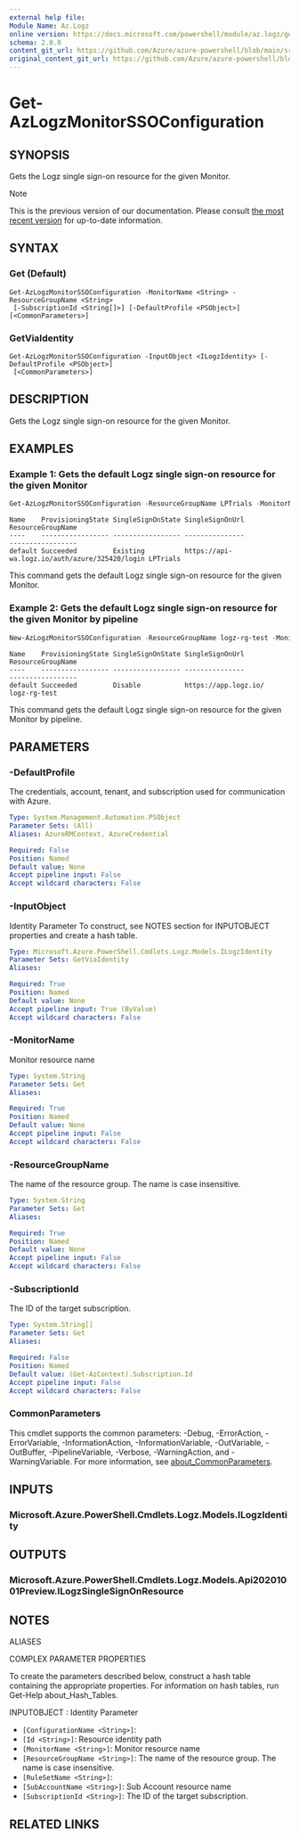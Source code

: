 ```yaml
---
external help file: 
Module Name: Az.Logz
online version: https://docs.microsoft.com/powershell/module/az.logz/get-azlogzmonitorssoconfiguration
schema: 2.0.0
content_git_url: https://github.com/Azure/azure-powershell/blob/main/src/Logz/help/Get-AzLogzMonitorSSOConfiguration.md
original_content_git_url: https://github.com/Azure/azure-powershell/blob/main/src/Logz/help/Get-AzLogzMonitorSSOConfiguration.md
---
```


# Get-AzLogzMonitorSSOConfiguration

## SYNOPSIS
Gets the Logz single sign-on resource for the given Monitor.

> [!NOTE]
>This is the previous version of our documentation. Please consult [the most recent version](/powershell/module/az.logz/get-azlogzmonitorssoconfiguration) for up-to-date information.

## SYNTAX

### Get (Default)
```
Get-AzLogzMonitorSSOConfiguration -MonitorName <String> -ResourceGroupName <String>
 [-SubscriptionId <String[]>] [-DefaultProfile <PSObject>] [<CommonParameters>]
```

### GetViaIdentity
```
Get-AzLogzMonitorSSOConfiguration -InputObject <ILogzIdentity> [-DefaultProfile <PSObject>]
 [<CommonParameters>]
```

## DESCRIPTION
Gets the Logz single sign-on resource for the given Monitor.

## EXAMPLES

### Example 1: Gets the default Logz single sign-on resource for the given Monitor
```powershell
Get-AzLogzMonitorSSOConfiguration -ResourceGroupName LPTrials -MonitorName lpatlogz
```

```output
Name    ProvisioningState SingleSignOnState SingleSignOnUrl                                ResourceGroupName
----    ----------------- ----------------- ---------------                                -----------------
default Succeeded         Existing          https://api-wa.logz.io/auth/azure/325420/login LPTrials
```

This command gets the default Logz single sign-on resource for the given Monitor.

### Example 2: Gets the default Logz single sign-on resource for the given Monitor by pipeline
```powershell
New-AzLogzMonitorSSOConfiguration -ResourceGroupName logz-rg-test -MonitorName pwsh-logz04 | Get-AzLogzMonitorSSOConfiguration
```

```output
Name    ProvisioningState SingleSignOnState SingleSignOnUrl             ResourceGroupName
----    ----------------- ----------------- ---------------             -----------------
default Succeeded         Disable           https://app.logz.io/        logz-rg-test
```

This command gets the default Logz single sign-on resource for the given Monitor by pipeline.

## PARAMETERS

### -DefaultProfile
The credentials, account, tenant, and subscription used for communication with Azure.

```yaml
Type: System.Management.Automation.PSObject
Parameter Sets: (All)
Aliases: AzureRMContext, AzureCredential

Required: False
Position: Named
Default value: None
Accept pipeline input: False
Accept wildcard characters: False
```

### -InputObject
Identity Parameter
To construct, see NOTES section for INPUTOBJECT properties and create a hash table.

```yaml
Type: Microsoft.Azure.PowerShell.Cmdlets.Logz.Models.ILogzIdentity
Parameter Sets: GetViaIdentity
Aliases:

Required: True
Position: Named
Default value: None
Accept pipeline input: True (ByValue)
Accept wildcard characters: False
```

### -MonitorName
Monitor resource name

```yaml
Type: System.String
Parameter Sets: Get
Aliases:

Required: True
Position: Named
Default value: None
Accept pipeline input: False
Accept wildcard characters: False
```

### -ResourceGroupName
The name of the resource group.
The name is case insensitive.

```yaml
Type: System.String
Parameter Sets: Get
Aliases:

Required: True
Position: Named
Default value: None
Accept pipeline input: False
Accept wildcard characters: False
```

### -SubscriptionId
The ID of the target subscription.

```yaml
Type: System.String[]
Parameter Sets: Get
Aliases:

Required: False
Position: Named
Default value: (Get-AzContext).Subscription.Id
Accept pipeline input: False
Accept wildcard characters: False
```

### CommonParameters
This cmdlet supports the common parameters: -Debug, -ErrorAction, -ErrorVariable, -InformationAction, -InformationVariable, -OutVariable, -OutBuffer, -PipelineVariable, -Verbose, -WarningAction, and -WarningVariable. For more information, see [about_CommonParameters](http://go.microsoft.com/fwlink/?LinkID=113216).

## INPUTS

### Microsoft.Azure.PowerShell.Cmdlets.Logz.Models.ILogzIdentity

## OUTPUTS

### Microsoft.Azure.PowerShell.Cmdlets.Logz.Models.Api20201001Preview.ILogzSingleSignOnResource

## NOTES

ALIASES

COMPLEX PARAMETER PROPERTIES

To create the parameters described below, construct a hash table containing the appropriate properties. For information on hash tables, run Get-Help about_Hash_Tables.


INPUTOBJECT <ILogzIdentity>: Identity Parameter
  - `[ConfigurationName <String>]`: 
  - `[Id <String>]`: Resource identity path
  - `[MonitorName <String>]`: Monitor resource name
  - `[ResourceGroupName <String>]`: The name of the resource group. The name is case insensitive.
  - `[RuleSetName <String>]`: 
  - `[SubAccountName <String>]`: Sub Account resource name
  - `[SubscriptionId <String>]`: The ID of the target subscription.

## RELATED LINKS

